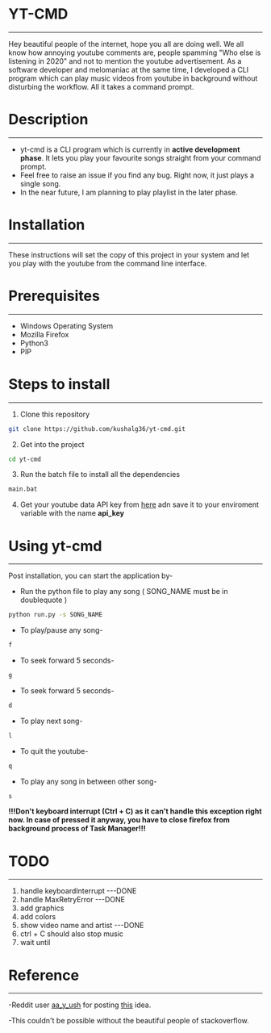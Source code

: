 # YT-CMD
---

Hey beautiful people of the internet, hope you all are doing well.
We all know how annoying youtube comments are, people spamming "Who else is listening in 2020" and not to mention the youtube advertisement.
As a software developer and melomaniac at the same time, I developed a CLI program which can play music videos from youtube in background without disturbing the workflow. All it takes a command prompt.

# Description
---

- yt-cmd is a CLI program which is currently in <b>active development phase</b>. It lets you play your favourite songs straight from your command prompt. 
- Feel free to raise an issue if you find any bug. Right now, it just plays a single song.
- In the near future, I am planning to play playlist in the later phase.

# Installation
---

These instructions will set the copy of this project in your system and let you play with the youtube from the command line interface.

# Prerequisites
---

- Windows Operating System
- Mozilla Firefox
- Python3
- PIP

# Steps to install
---

1) Clone this repository
 ```sh 
 git clone https://github.com/kushalg36/yt-cmd.git
 ```

2) Get into the project
 ```sh 
 cd yt-cmd
 ```

3) Run the batch file to install all the dependencies
 ```sh 
 main.bat
 ```

4) Get your youtube data API key from [here](https://console.developers.google.com) adn save it to your enviroment variable with the name **api_key**

# Using yt-cmd
---

Post installation, you can start the application by-
 
- Run the python file to play any song ( SONG_NAME must be in doublequote ) 
 ```sh 
 python run.py -s SONG_NAME
 ```
 
- To play/pause any song-
 ```sh 
 f
 ```
 
- To seek forward 5 seconds-
 ```sh  
 g
 ```

- To seek forward 5 seconds-
 ```sh  
 d
 ```

- To play next song-
 ```sh 
 l
 ```

- To quit the youtube-
 ```sh 
 q
 ```

- To play any song in between other song-
 ```sh 
 s
 ```

 **!!!Don't keyboard interrupt (Ctrl + C) as it can't handle this exception right now. In case of pressed it anyway, you have to close firefox from background process of Task Manager!!!**

# TODO
---

1) handle keyboardInterrupt ---DONE
2) handle MaxRetryError ---DONE
3) add graphics
4) add colors
5) show video name and artist ---DONE
6) ctrl + C should also stop music 
7) wait until  

# Reference
---

-Reddit user [aa_y_ush](https://www.reddit.com/user/aa_y_ush/) for posting [this](https://www.reddit.com/r/Python/comments/eyb3de/my_software_mucliar_is_a_youtube_automator_that/?utm_medium=android_app&utm_source=share) idea.

-This couldn't be possible without the beautiful people of stackoverflow.